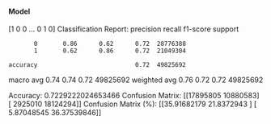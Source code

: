#### Model
[1 0 0 ... 0 1 0]
Classification Report:
              precision    recall  f1-score   support

           0       0.86      0.62      0.72  28776388
           1       0.62      0.86      0.72  21049304

    accuracy                           0.72  49825692
   macro avg       0.74      0.74      0.72  49825692
weighted avg       0.76      0.72      0.72  49825692

Accuracy: 0.7229222024653466
Confusion Matrix:
[[17895805 10880583]
 [ 2925010 18124294]]
Confusion Matrix (%):
[[35.91682179 21.8372943 ]
 [ 5.87048545 36.37539846]]
